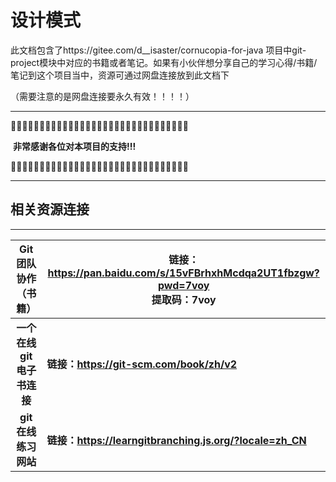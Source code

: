 

# 设计模式

此文档包含了https://gitee.com/d__isaster/cornucopia-for-java  项目中git-project模块中对应的书籍或者笔记。如果有小伙伴想分享自己的学习心得/书籍/笔记到这个项目当中，资源可通过网盘连接放到此文档下

（需要注意的是网盘连接要永久有效！！！！）



------

🎑🎑🎑🎑🎑🎑🎑🎑🎑🎑🎑🎑🎑🎑🎑🎑🎑🎑🎑🎑🎑🎑🎑🎑🎑🎑🎑🎑🎑🎑🎑

​													**非常感谢各位对本项目的支持!!!**

🎑🎑🎑🎑🎑🎑🎑🎑🎑🎑🎑🎑🎑🎑🎑🎑🎑🎑🎑🎑🎑🎑🎑🎑🎑🎑🎑🎑🎑🎑🎑

------





## 相关资源连接

------

|    Git团队协作（书籍）    | 链接：https://pan.baidu.com/s/15vFBrhxhMcdqa2UT1fbzgw?pwd=7voy <br/>提取码：7voy |
| :-----------------------: | ------------------------------------------------------------ |
| **一个在线git电子书连接** | **链接：https://git-scm.com/book/zh/v2 <br/>**               |
|    **git在线练习网站**    | **链接：https://learngitbranching.js.org/?locale=zh_CN <br/>** |

​												

